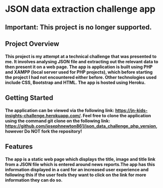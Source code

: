# JSON data extraction challenge app

## Important: This project is no longer supported.

## Project Overview
#### This project is my attempt at a technical challenge that was presented to me. It involves analysing JSON file and extracting out the relevant data to then present it on a web page. The app is application is built using PHP and XAMPP (local server used for PHP projects), which before starting the project I had not encountered either before. Other technologies used include CSS, Bootstrap and HTML. The app is hosted using Heroku. 

## Getting Started
#### The application can be viewed via the following link: https://jn-kids-insights-challenge.herokuapp.com/. Feel free to clone the application using the command git clone on the following link: https://github.com/josephnewton861/json_data_challenge_php_version, however Do NOT fork the repository!

## Features
#### The app is a static web page which displays the title, image and title link from a JSON file which is entered around news reports.The app has this information displayed in a card for an increased user experience and following this if the user feels they want to click on the link for more information they can do so. 
